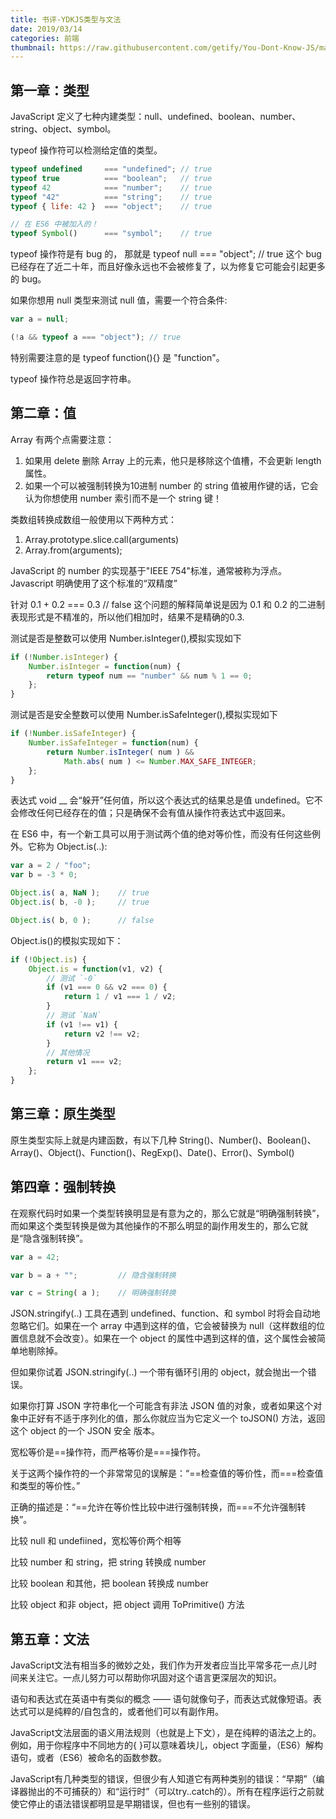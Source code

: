 ```yaml
---
title: 书评-YDKJS类型与文法
date: 2019/03/14
categories: 前端
thumbnail: https://raw.githubusercontent.com/getify/You-Dont-Know-JS/master/types%20&%20grammar/cover.jpg
---
```


## 第一章：类型
JavaScript 定义了七种内建类型：null、undefined、boolean、number、string、object、symbol。

typeof 操作符可以检测给定值的类型。
```javascript
typeof undefined     === "undefined"; // true
typeof true          === "boolean";   // true
typeof 42            === "number";    // true
typeof "42"          === "string";    // true
typeof { life: 42 }  === "object";    // true

// 在 ES6 中被加入的！
typeof Symbol()      === "symbol";    // true
```

typeof 操作符是有 bug 的， 那就是 typeof null === "object"; // true 这个 bug 已经存在了近二十年，而且好像永远也不会被修复了，以为修复它可能会引起更多的 bug。

如果你想用 null 类型来测试 null 值，需要一个符合条件:
```javascript
var a = null;

(!a && typeof a === "object"); // true
```

特别需要注意的是 typeof function(){} 是 "function"。

typeof 操作符总是返回字符串。

## 第二章：值
Array 有两个点需要注意：
1. 如果用 delete 删除 Array 上的元素，他只是移除这个值槽，不会更新 length 属性。
2. 如果一个可以被强制转换为10进制 number 的 string 值被用作键的话，它会认为你想使用 number 索引而不是一个 string 键！

类数组转换成数组一般使用以下两种方式：
1. Array.prototype.slice.call(arguments)
2. Array.from(arguments);

JavaScript 的 number 的实现基于"IEEE 754"标准，通常被称为浮点。Javascript 明确使用了这个标准的“双精度”

针对 0.1 + 0.2 === 0.3 // false 这个问题的解释简单说是因为 0.1 和 0.2 的二进制表现形式是不精准的，所以他们相加时，结果不是精确的0.3.

测试是否是整数可以使用 Number.isInteger(),模拟实现如下
```javascript
if (!Number.isInteger) {
	Number.isInteger = function(num) {
		return typeof num == "number" && num % 1 == 0;
	};
}
```

测试是否是安全整数可以使用 Number.isSafeInteger(),模拟实现如下
```javascript
if (!Number.isSafeInteger) {
	Number.isSafeInteger = function(num) {
		return Number.isInteger( num ) &&
			Math.abs( num ) <= Number.MAX_SAFE_INTEGER;
	};
}
```

表达式 void __ 会“躲开”任何值，所以这个表达式的结果总是值 undefined。它不会修改任何已经存在的值；只是确保不会有值从操作符表达式中返回来。

在 ES6 中，有一个新工具可以用于测试两个值的绝对等价性，而没有任何这些例外。它称为 Object.is(..):
```javascript
var a = 2 / "foo";
var b = -3 * 0;

Object.is( a, NaN );	// true
Object.is( b, -0 );		// true

Object.is( b, 0 );		// false
```
Object.is()的模拟实现如下：
```javascript
if (!Object.is) {
	Object.is = function(v1, v2) {
		// 测试 `-0`
		if (v1 === 0 && v2 === 0) {
			return 1 / v1 === 1 / v2;
		}
		// 测试 `NaN`
		if (v1 !== v1) {
			return v2 !== v2;
		}
		// 其他情况
		return v1 === v2;
	};
}
```

## 第三章：原生类型
原生类型实际上就是内建函数，有以下几种 String()、Number()、Boolean()、Array()、Object()、Function()、RegExp()、Date()、Error()、Symbol()

## 第四章：强制转换
在观察代码时如果一个类型转换明显是有意为之的，那么它就是“明确强制转换”，而如果这个类型转换是做为其他操作的不那么明显的副作用发生的，那么它就是“隐含强制转换”。
```javascript
var a = 42;

var b = a + "";			// 隐含强制转换

var c = String( a );	// 明确强制转换
```

JSON.stringify(..) 工具在遇到 undefined、function、和 symbol 时将会自动地忽略它们。如果在一个 array 中遇到这样的值，它会被替换为 null（这样数组的位置信息就不会改变）。如果在一个 object 的属性中遇到这样的值，这个属性会被简单地剔除掉。

但如果你试着 JSON.stringify(..) 一个带有循环引用的 object，就会抛出一个错误。

如果你打算 JSON 字符串化一个可能含有非法 JSON 值的对象，或者如果这个对象中正好有不适于序列化的值，那么你就应当为它定义一个 toJSON() 方法，返回这个 object 的一个 JSON 安全 版本。

宽松等价是==操作符，而严格等价是===操作符。

关于这两个操作符的一个非常常见的误解是：“==检查值的等价性，而===检查值和类型的等价性。”

正确的描述是：“==允许在等价性比较中进行强制转换，而===不允许强制转换”。

比较 null 和 undefiined，宽松等价两个相等

比较 number 和 string，把 string 转换成 number

比较 boolean 和其他，把 boolean 转换成 number

比较 object 和非 object，把 object 调用 ToPrimitive() 方法

## 第五章：文法
JavaScript文法有相当多的微妙之处，我们作为开发者应当比平常多花一点儿时间来关注它。一点儿努力可以帮助你巩固对这个语言更深层次的知识。

语句和表达式在英语中有类似的概念 —— 语句就像句子，而表达式就像短语。表达式可以是纯粹的/自包含的，或者他们可以有副作用。

JavaScript文法层面的语义用法规则（也就是上下文），是在纯粹的语法之上的。例如，用于你程序中不同地方的{ }可以意味着块儿，object 字面量，（ES6）解构语句，或者（ES6）被命名的函数参数。

JavaScript有几种类型的错误，但很少有人知道它有两种类别的错误：“早期”（编译器抛出的不可捕获的）和“运行时”（可以try..catch的）。所有在程序运行之前就使它停止的语法错误都明显是早期错误，但也有一些别的错误。